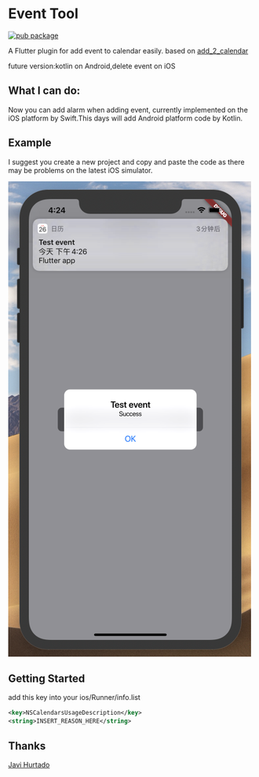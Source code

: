 # Event Tool

[![pub package](https://img.shields.io/pub/v/event_tool.svg)](https://pub.dev/packages/event_tool)

A Flutter plugin for add event to calendar easily.
based on [add_2_calendar](https://github.com/ja2375/add_2_calendar)

future version:kotlin on Android,delete event on iOS

## What I can do:

Now you can add alarm when adding event, currently implemented on the iOS platform by Swift.This days will add Android platform code by Kotlin.

## Example

I suggest you create a new project and copy and paste the code as there may be problems on the latest iOS simulator.

![screenshot](https://github.com/AndyZhuAZ/event_tool/blob/master/screenshots/screenshot_01.png)

## Getting Started

add this key into your ios/Runner/info.list

```xml
<key>NSCalendarsUsageDescription</key>
<string>INSERT_REASON_HERE</string>
```

## Thanks
[Javi Hurtado](https://github.com/ja2375)
